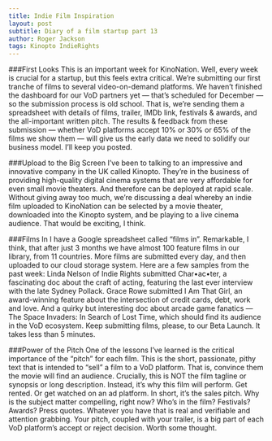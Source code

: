 ```yaml
---
title: Indie Film Inspiration
layout: post
subtitle: Diary of a film startup part 13
author: Roger Jackson
tags: Kinopto IndieRights 
---
```


###First Looks
This is an important week for KinoNation. Well, every week is crucial for a startup, but this feels extra critical. We’re submitting our first tranche of films to several video-on-demand platforms. We haven’t finished the dashboard for our VoD partners yet — that’s scheduled for December — so the submission process is old school. That is, we’re sending them a spreadsheet with details of films, trailer, IMDb link, festivals & awards, and the all-important written pitch. The results & feedback from these submission — whether VoD platforms accept 10% or 30% or 65% of the films we show them — will give us the early data we need to solidify our business model. I’ll keep you posted.

###Upload to the Big Screen
I’ve been to talking to an impressive and innovative company in the UK called Kinopto. They’re in the business of providing high-quality digital cinema systems that are very affordable for even small movie theaters. And therefore can be deployed at rapid scale. Without giving away too much, we’re discussing a deal whereby an indie film uploaded to KinoNation can be selected by a movie theater, downloaded into the Kinopto system, and be playing to a live cinema audience. That would be exciting, I think.

###Films In
I have a Google spreadsheet called “films in”. Remarkable, I think, that after just 3 months we have almost 100 feature films in our library, from 11 countries. More films are submitted every day, and then uploaded to our cloud storage system. Here are a few samples from the past week: Linda Nelson of Indie Rights submitted Char•ac•ter, a fascinating doc about the craft of acting, featuring the last ever interview with the late Sydney Pollack. Grace Rowe submitted I Am That Girl, an award-winning feature about the intersection of credit cards, debt, work and love. And a quirky but interesting doc about arcade game fanatics — The Space Invaders: In Search of Lost Time, which should find its audience in the VoD ecosystem. Keep submitting films, please, to our Beta Launch. It takes less than 5 minutes.

###Power of the Pitch
One of the lessons I’ve learned is the critical importance of the “pitch” for each film. This is the short, passionate, pithy text that is intended to “sell” a film to a VoD platform. That is, convince them the movie will find an audience. Crucially, this is NOT the film tagline or synopsis or long description. Instead, it’s why this film will perform. Get rented. Or get watched on an ad platform. In short, it’s the sales pitch. Why is the subject matter compelling, right now? Who’s in the film? Festivals? Awards? Press quotes. Whatever you have that is real and verifiable and attention grabbing. Your pitch, coupled with your trailer, is a big part of each VoD platform’s accept or reject decision. Worth some thought.
